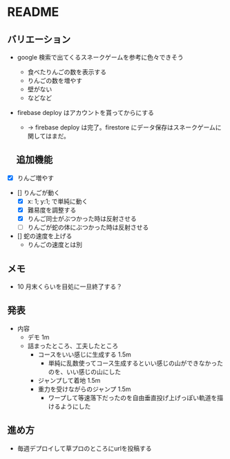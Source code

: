 # README

## バリエーション

- google 検索で出てくるスネークゲームを参考に色々できそう

  - 食べたりんごの数を表示する
  - りんごの数を増やす
  - 壁がない
  - などなど

- firebase deploy はアカウントを貰ってからにする
  - -> firebase deploy は完了。firestore にデータ保存はスネークゲームに関してはまだ。

## 　追加機能

- [x] りんご増やす
- [] りんごが動く
  - [x] x: 1; y:1; で単純に動く
  - [x] 難易度を調整する
  - [x] りんご同士がぶつかった時は反射させる
  - [ ] りんごが蛇の体にぶつかった時は反射させる
- [] 蛇の速度を上げる
  - りんごの速度とは別

## メモ

- 10 月末くらいを目処に一旦終了する？

## 発表

- 内容
  - デモ 1m
  - 詰まったところ、工夫したところ
    - コースをいい感じに生成する 1.5m
      - 単純に乱数使ってコース生成するといい感じの山ができなかったのを、いい感じの山にした
    - ジャンプして着地 1.5m
    - 重力を受けながらのジャンプ 1.5m
      - ワープして等速落下だったのを自由垂直投げ上げっぽい軌道を描けるようにした

## 進め方

- 毎週デプロイして草プロのところにurlを投稿する
